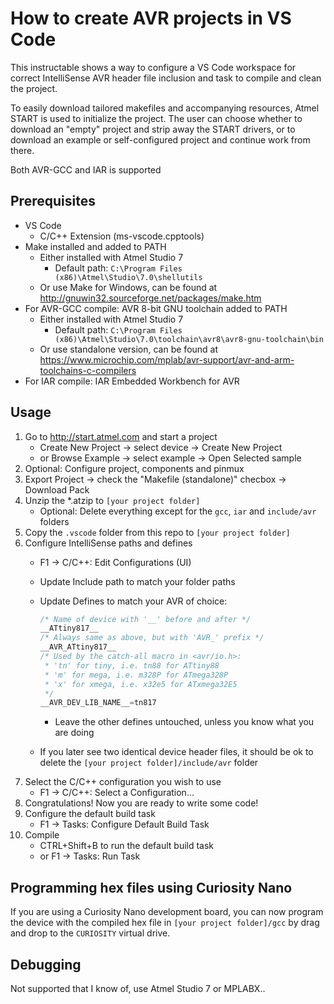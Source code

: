 # How to create AVR projects in VS Code

This instructable shows a way to configure a VS Code workspace for correct IntelliSense AVR header file inclusion and task to compile and clean the project.

To easily download tailored makefiles and accompanying resources, Atmel START is used to initialize the project. The user can choose whether to download an "empty" project and strip away the START drivers, or to download an example or self-configured project and continue work from there.

Both AVR-GCC and IAR is supported

## Prerequisites

* VS Code
  * C/C++ Extension (ms-vscode.cpptools)
* Make installed and added to PATH
  * Either installed with Atmel Studio 7
    * Default path: `C:\Program Files (x86)\Atmel\Studio\7.0\shellutils`
  * Or use Make for Windows, can be found at <http://gnuwin32.sourceforge.net/packages/make.htm>
* For AVR-GCC compile: AVR 8-bit GNU toolchain added to PATH
  * Either installed with Atmel Studio 7
    * Default path: `C:\Program Files (x86)\Atmel\Studio\7.0\toolchain\avr8\avr8-gnu-toolchain\bin`
  * Or use standalone version, can be found at <https://www.microchip.com/mplab/avr-support/avr-and-arm-toolchains-c-compilers>
* For IAR compile: IAR Embedded Workbench for AVR

## Usage

1. Go to http://start.atmel.com and start a project
    * Create New Project -> select device -> Create New Project
    * or Browse Example -> select example -> Open Selected sample
2. Optional: Configure project, components and pinmux
3. Export Project -> check the "Makefile (standalone)" checbox -> Download Pack
4. Unzip the *.atzip to `[your project folder]`
    * Optional: Delete everything except for the `gcc`, `iar` and `include/avr` folders
5. Copy the `.vscode` folder from this repo to `[your project folder]`
6. Configure IntelliSense paths and defines
    * F1 -> C/C++: Edit Configurations (UI)
    * Update Include path to match your folder paths
    * Update Defines to match your AVR of choice:

        ```c
        /* Name of device with '__' before and after */
        __ATtiny817__ 
        /* Always same as above, but with 'AVR_' prefix */
        __AVR_ATtiny817__
        /* Used by the catch-all macro in <avr/io.h>:
         * 'tn' for tiny, i.e. tn88 for ATtiny88
         * 'm' for mega, i.e. m328P for ATmega328P 
         * 'x' for xmega, i.e. x32e5 for ATxmega32E5
         */
        __AVR_DEV_LIB_NAME__=tn817
        ```

      * Leave the other defines untouched, unless you know what you are doing
    * If you later see two identical device header files, it should be ok to delete the `[your project folder]/include/avr` folder
7. Select the C/C++ configuration you wish to use
    * F1 -> C/C++: Select a Configuration...
8. Congratulations! Now you are ready to write some code!
9. Configure the default build task
    * F1 -> Tasks: Configure Default Build Task
10. Compile
    * CTRL+Shift+B to run the default build task
    * or F1 -> Tasks: Run Task

## Programming hex files using Curiosity Nano

If you are using a Curiosity Nano development board, you can now program the device with the compiled hex file in `[your project folder]/gcc` by drag and drop to the `CURIOSITY` virtual drive.

## Debugging

Not supported that I know of, use Atmel Studio 7 or MPLABX..
